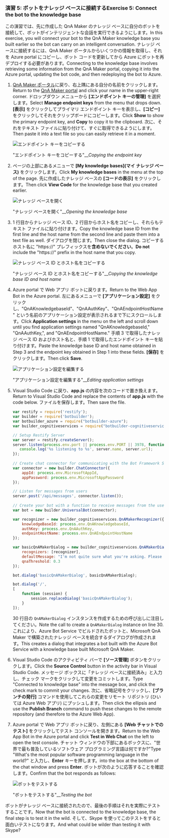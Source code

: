 ### <a name="exercise-5-connect-the-bot-to-the-knowledge-base"></a><span data-ttu-id="7bdbf-101">演習 5: ボットをナレッジ ベースに接続する</span><span class="sxs-lookup"><span data-stu-id="7bdbf-101">Exercise 5: Connect the bot to the knowledge base</span></span>

<span data-ttu-id="7bdbf-102">この演習では、先に作成した QnA Maker のナレッジ ベースに自分のボットを接続して、ボットがインテリジェントな会話を実行できるようにします。</span><span class="sxs-lookup"><span data-stu-id="7bdbf-102">In this exercise, you will connect your bot to the QnA Maker knowledge base you built earlier so the bot can carry on an intelligent conversation.</span></span> <span data-ttu-id="7bdbf-103">ナレッジ ベースに接続するには、QnA Maker ポータルからいくつかの情報を取得し、それを Azure portal にコピーし、ボット コードを更新してから Azure にボットを再デプロイする必要があります。</span><span class="sxs-lookup"><span data-stu-id="7bdbf-103">Connecting to the knowledge base involves retrieving some information from the QnA Maker portal, copying it into the Azure portal, updating the bot code, and then redeploying the bot to Azure.</span></span>

1. <span data-ttu-id="7bdbf-104">[QnA Maker ポータル](https://www.qnamaker.ai/)に戻り、右上隅にある自分の名前をクリックします。</span><span class="sxs-lookup"><span data-stu-id="7bdbf-104">Return to the [QnA Maker portal](https://www.qnamaker.ai/) and click your name in the upper-right corner.</span></span> <span data-ttu-id="7bdbf-105">ドロップダウン メニューから **[エンドポイント キーの管理]** を選択します。</span><span class="sxs-lookup"><span data-stu-id="7bdbf-105">Select **Manage endpoint keys** from the menu that drops down.</span></span> <span data-ttu-id="7bdbf-106">**[表示]** をクリックしてプライマリ エンドポイント キーを表示し、**[コピー]** をクリックしてそれをクリップボードにコピーします。</span><span class="sxs-lookup"><span data-stu-id="7bdbf-106">Click **Show** to show the primary endpoint key, and **Copy** to copy it to the clipboard.</span></span> <span data-ttu-id="7bdbf-107">次に、それをテキスト ファイルに貼り付けて、すぐに取得できるようにします。</span><span class="sxs-lookup"><span data-stu-id="7bdbf-107">Then paste it into a text file so you can easily retrieve it in a moment.</span></span>

    ![エンドポイント キーをコピーする](../images/copy-primary-key.png)
    
    <span data-ttu-id="7bdbf-109">"エンドポイント キーをコピーする"__</span><span class="sxs-lookup"><span data-stu-id="7bdbf-109">_Copying the endpoint key_</span></span> 

1. <span data-ttu-id="7bdbf-110">ページの上部にあるメニューで **[My knowledge bases]\(マイ ナレッジ ベース\)** をクリックします。</span><span class="sxs-lookup"><span data-stu-id="7bdbf-110">Click **My knowledge bases** in the menu at the top of the page.</span></span> <span data-ttu-id="7bdbf-111">先に作成したナレッジ ベースの **[コードの表示]** をクリックします。</span><span class="sxs-lookup"><span data-stu-id="7bdbf-111">Then click **View Code** for the knowledge base that you created earlier.</span></span>

    ![ナレッジ ベースを開く](../images/open-knowledge-base.png)

    <span data-ttu-id="7bdbf-113">"ナレッジ ベースを開く"__</span><span class="sxs-lookup"><span data-stu-id="7bdbf-113">_Opening the knowledge base_</span></span>

1. <span data-ttu-id="7bdbf-114">1 行目からナレッジ ベース ID、2 行目からホスト名をコピーし、それらもテキスト ファイルに貼り付けます。</span><span class="sxs-lookup"><span data-stu-id="7bdbf-114">Copy the knowledge base ID from the first line and the host name from the second line and paste them into a text file as well.</span></span> <span data-ttu-id="7bdbf-115">ダイアログを閉じます。</span><span class="sxs-lookup"><span data-stu-id="7bdbf-115">Then close the dialog.</span></span> <span data-ttu-id="7bdbf-116">コピーするホスト名に "https://" プレフィックスを**含めないでください**。</span><span class="sxs-lookup"><span data-stu-id="7bdbf-116">**Do not** include the "https://" prefix in the host name that you copy.</span></span>

    ![ナレッジ ベース ID とホスト名をコピーする](../images/copy-endpoint-info.png)
    
    <span data-ttu-id="7bdbf-118">"ナレッジ ベース ID とホスト名をコピーする"__</span><span class="sxs-lookup"><span data-stu-id="7bdbf-118">_Copying the knowledge base ID and host name_</span></span>  

1. <span data-ttu-id="7bdbf-119">Azure portal で Web アプリ ボットに戻ります。</span><span class="sxs-lookup"><span data-stu-id="7bdbf-119">Return to the Web App Bot in the Azure portal.</span></span> <span data-ttu-id="7bdbf-120">左にあるメニューで **[アプリケーション設定]** をクリックし、"QnAKnowledgebaseId"、"QnAAuthKey"、"QnAEndpointHostName" という名前のアプリケーション設定が表示されるまで下にスクロールします。</span><span class="sxs-lookup"><span data-stu-id="7bdbf-120">Click **Application settings** in the menu on the left and scroll down until you find application settings named "QnAKnowledgebaseId," "QnAAuthKey,", and "QnAEndpointHostName."</span></span> <span data-ttu-id="7bdbf-121">手順 3 で取得したナレッジ ベース ID およびホスト名と、手順 1 で取得したエンドポイント キーを貼り付けます。</span><span class="sxs-lookup"><span data-stu-id="7bdbf-121">Paste the knowledge base ID and host name obtained in Step 3 and the endpoint key obtained in Step 1 into these fields.</span></span> <span data-ttu-id="7bdbf-122">**[保存]** をクリックします。</span><span class="sxs-lookup"><span data-stu-id="7bdbf-122">Then click **Save**.</span></span>

    ![アプリケーション設定を編集する](../images/enter-app-settings.png)

    <span data-ttu-id="7bdbf-124">"アプリケーション設定を編集する"__</span><span class="sxs-lookup"><span data-stu-id="7bdbf-124">_Editing application settings_</span></span> 
 
1. <span data-ttu-id="7bdbf-125">Visual Studio Code に戻り、**app.js** の内容を次のコードで置き換えます。</span><span class="sxs-lookup"><span data-stu-id="7bdbf-125">Return to Visual Studio Code and replace the contents of **app.js** with the code below.</span></span> <span data-ttu-id="7bdbf-126">ファイルを保存します。</span><span class="sxs-lookup"><span data-stu-id="7bdbf-126">Then save the file.</span></span>

    ```JavaScript
    var restify = require('restify');
    var builder = require('botbuilder');
    var botbuilder_azure = require("botbuilder-azure");
    var builder_cognitiveservices = require("botbuilder-cognitiveservices");
    
    // Setup Restify Server
    var server = restify.createServer();
    server.listen(process.env.port || process.env.PORT || 3978, function () {
       console.log('%s listening to %s', server.name, server.url); 
    });
      
    // Create chat connector for communicating with the Bot Framework Service
    var connector = new builder.ChatConnector({
        appId: process.env.MicrosoftAppId,
        appPassword: process.env.MicrosoftAppPassword     
    });
    
    // Listen for messages from users 
    server.post('/api/messages', connector.listen());
     
    // Create your bot with a function to receive messages from the user
    var bot = new builder.UniversalBot(connector);
    
    var recognizer = new builder_cognitiveservices.QnAMakerRecognizer({
        knowledgeBaseId: process.env.QnAKnowledgebaseId, 
        authKey: process.env.QnAAuthKey,
        endpointHostName: process.env.QnAEndpointHostName
    });
    
    var basicQnAMakerDialog = new builder_cognitiveservices.QnAMakerDialog({
        recognizers: [recognizer],
        defaultMessage: "I'm not quite sure what you're asking. Please ask your question again.",
        qnaThreshold: 0.3
    });
    
    bot.dialog('basicQnAMakerDialog', basicQnAMakerDialog);
    
    bot.dialog('/',
    [
        function (session) {
            session.replaceDialog('basicQnAMakerDialog');
        }
    ]);
    ```

    <span data-ttu-id="7bdbf-127">30 行目の ```QnAMakerDialog``` インスタンスを作成するための呼び出しに注目してください。</span><span class="sxs-lookup"><span data-stu-id="7bdbf-127">Note the call to create a ```QnAMakerDialog``` instance on line 30.</span></span> <span data-ttu-id="7bdbf-128">これにより、Azure Bot Service でビルドされたボットと、Microsoft QnA Maker で構築されたナレッジ ベースを統合するダイアログが作成されます。</span><span class="sxs-lookup"><span data-stu-id="7bdbf-128">This creates a dialog that integrates a bot built with the Azure Bot Service with a knowledge base built Microsoft QnA Maker.</span></span>
 
1. <span data-ttu-id="7bdbf-129">Visual Studio Code のアクティビティ バーで **[ソース管理]** ボタンをクリックします。</span><span class="sxs-lookup"><span data-stu-id="7bdbf-129">Click the **Source Control** button in the activity bar in Visual Studio Code.</span></span> <span data-ttu-id="7bdbf-130">メッセージ ボックスに「ナレッジ ベースに接続済み」と入力し、チェック マークをクリックして変更をコミットします。</span><span class="sxs-lookup"><span data-stu-id="7bdbf-130">Type "Connected to knowledge base" into the message box, and click the check mark to commit your changes.</span></span> <span data-ttu-id="7bdbf-131">次に、省略記号をクリックし、**[ブランチの発行]** コマンドを使用してこれらの変更をリモート リポジトリ (ひいては Azure Web アプリ) にプッシュします。</span><span class="sxs-lookup"><span data-stu-id="7bdbf-131">Then click the ellipsis and use the **Publish Branch** command to push these changes to the remote repository (and therefore to the Azure Web App).</span></span>

1. <span data-ttu-id="7bdbf-132">Azure portal で Web アプリ ボットに戻り、左側にある **[Web チャットでのテスト]** をクリックしてテスト コンソールを開きます。</span><span class="sxs-lookup"><span data-stu-id="7bdbf-132">Return to the Web App Bot in the Azure portal and click **Test in Web Chat** on the left to open the test console.</span></span> <span data-ttu-id="7bdbf-133">チャット ウィンドウの下部にあるボックスに、"世界で最も普及しているソフトウェア プログラミング言語は何ですか?"</span><span class="sxs-lookup"><span data-stu-id="7bdbf-133">Type "What's the most popular software programming language in the world?"</span></span> <span data-ttu-id="7bdbf-134">と入力し、**Enter** キーを押します。</span><span class="sxs-lookup"><span data-stu-id="7bdbf-134">into the box at the bottom of the chat window and press **Enter**.</span></span> <span data-ttu-id="7bdbf-135">ボットが次のように応答することを確認します。</span><span class="sxs-lookup"><span data-stu-id="7bdbf-135">Confirm that the bot responds as follows:</span></span>

    ![ボットをテストする](../images/portal-testing-chat.png)

    <span data-ttu-id="7bdbf-137">"ボットをテストする"__</span><span class="sxs-lookup"><span data-stu-id="7bdbf-137">_Testing the bot_</span></span>

<span data-ttu-id="7bdbf-138">ボットがナレッジ ベースに接続されたので、最後の手順はそれを実際にテストすることです。</span><span class="sxs-lookup"><span data-stu-id="7bdbf-138">Now that the bot is connected to the knowledge base, the final step is to test it in the wild.</span></span> <span data-ttu-id="7bdbf-139">そして、Skype を使ってこのテストをすると面白いテストになります。</span><span class="sxs-lookup"><span data-stu-id="7bdbf-139">And what could be wilder than testing it with Skype?</span></span>